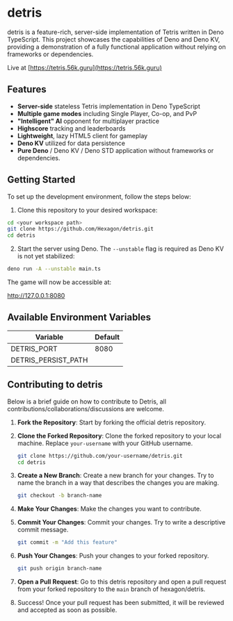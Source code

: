 # detris

detris is a feature-rich, server-side implementation of Tetris written in Deno TypeScript. This project showcases the capabilities of Deno and Deno KV, providing a demonstration of a fully functional application without relying on frameworks or dependencies. 

Live at [https://tetris.56k.guru](https://tetris.56k.guru)

## Features

- **Server-side** stateless Tetris implementation in Deno TypeScript
- **Multiple game modes** including Single Player, Co-op, and PvP
- **"Intelligent" AI** opponent for multiplayer practice
- **Highscore** tracking and leaderboards
- **Lightweight**, lazy HTML5 client for gameplay
- **Deno KV** utilized for data persistence
- **Pure Deno** / Deno KV / Deno STD application without frameworks or dependencies.

## Getting Started

To set up the development environment, follow the steps below:

1. Clone this repository to your desired workspace:

```bash
cd <your workspace path>
git clone https://github.com/Hexagon/detris.git
cd detris
```

2. Start the server using Deno. The `--unstable` flag is required as Deno KV is
   not yet stabilized:

```bash
deno run -A --unstable main.ts
```

The game will now be accessible at:

http://127.0.0.1:8080

## Available Environment Variables

| Variable            | Default               |
| ------------------- | --------------------- |
| DETRIS_PORT         | 8080                  |
| DETRIS_PERSIST_PATH | <default kv location> |

## Contributing to detris

Below is a brief guide on how to contribute to Detris, all contributions/collaborations/discussions are welcome.

1. **Fork the Repository**: Start by forking the official detris repository.

2. **Clone the Forked Repository**: Clone the forked repository to your local machine. Replace `your-username` with your GitHub username.

    ```bash
    git clone https://github.com/your-username/detris.git
    cd detris
    ```

3. **Create a New Branch**: Create a new branch for your changes. Try to name the branch in a way that describes the changes you are making.

    ```bash
    git checkout -b branch-name
    ```

4. **Make Your Changes**: Make the changes you want to contribute.

5. **Commit Your Changes**: Commit your changes. Try to write a descriptive commit message.

    ```bash
    git commit -m "Add this feature"
    ```

6. **Push Your Changes**: Push your changes to your forked repository.

    ```bash
    git push origin branch-name
    ```

7. **Open a Pull Request**: Go to this detris repository and open a pull request from your forked repository to the `main` branch of hexagon/detris.


8. Success! Once your pull request has been submitted, it will be reviewed and accepted as soon as possible.